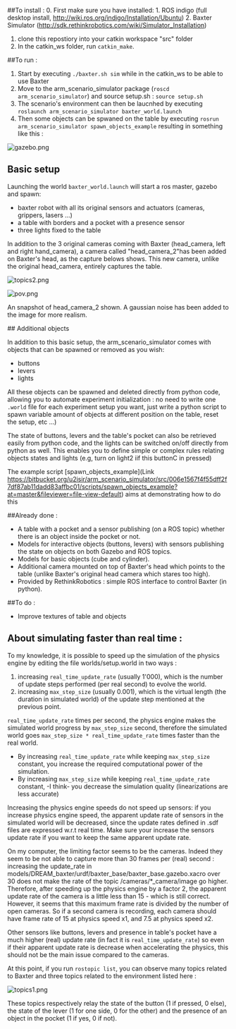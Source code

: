 ##To install :
0. First make sure you have installed:
    1. ROS indigo (full desktop install, http://wiki.ros.org/indigo/Installation/Ubuntu)
    2. Baxter Simulator (http://sdk.rethinkrobotics.com/wiki/Simulator_Installation)
1. clone this repostiory into your catkin workspace "src" folder
2. In the catkin_ws folder, run ```catkin_make```.


##To run :
1. Start by executing ```./baxter.sh sim``` while in the catkin_ws to be able to use Baxter
2. Move to the arm_scenario_simulator package (```roscd arm_scenario_simulator```) and source setup.sh : ```source setup.sh```
3. The scenario's environment can then be laucnhed by executing ```roslaunch arm_scenario_simulator baxter_world.launch``` 
4. Then some objects can be spwaned on the table by executing ```rosrun arm_scenario_simulator spawn_objects_example``` resulting in something like this :

![gazebo.png](https://bitbucket.org/repo/GLdKKe/images/874311045-gazebo.png)

## Basic setup
Launching the world `baxter_world.launch` will start a ros master, gazebo and spawn:

- baxter robot with all its original sensors and actuators (cameras, grippers, lasers ...)
- a table with borders and a pocket with a presence sensor
- three lights fixed to the table

In addition to the 3 original cameras coming with Baxter (head_camera, left and right hand_camera), a camera called "head_camera_2"has been added on Baxter's head, as the capture belows shows. This new camera, unlike the original head_camera, entirely captures the table.

![topics2.png](https://bitbucket.org/repo/GLdKKe/images/655402798-topics2.png)

![pov.png](https://bitbucket.org/repo/GLdKKe/images/2147259962-pov.png)

An snapshot of head_camera_2 shown. A gaussian noise has been added to the image for more realism.

## Additional objects

In addition to this basic setup, the arm_scenario_simulator comes with objects that can be spawned or removed as you wish:

- buttons
- levers
- lights

All these objects can be spawned and deleted directly from python code, allowing you to automate experiment initialization : no need to write one `.world` file for each experiment setup you want, just write a python script to spawn variable amount of objects at different position on the table, reset the setup, etc ...)

The state of buttons, levers and the table's pocket can also be retrieved easily from python code, and the lights can be switched on/off directly from python as well. This enables you to define simple or complex rules relating objects states and lights (e.g, turn on light2 iif this buttonC in pressed)

The example script [spawn_objects_example](Link https://bitbucket.org/u2isir/arm_scenario_simulator/src/006e1567f4f55dff2f7df87ab11dadd83affbc01/scripts/spawn_objects_example?at=master&fileviewer=file-view-default) aims at demonstrating how to do this


##Already done : 
* A table with a pocket and a sensor publishing (on a ROS topic) whether there is an object inside the pocket or not.
* Models for interactive objects (buttons, levers) with sensors publishing the state on objects on both Gazebo and ROS topics.
* Models for basic objects (cube and cylinder).
* Additional camera mounted on top of Baxter's head which points to the table (unlike Baxter's original head camera which stares too high).
* Provided by RethinkRobotics : simple ROS interface to control Baxter (in python).

##To do :
* Improve textures of table and objects

## About simulating faster than real time :

To my knowledge, it is possible to speed up the simulation of the physics engine by editing the file worlds/setup.world in two ways :

1. increasing ```real_time_update_rate``` (usually 1'000), which is the number of update steps performed (per real second) to evolve the world.
2. increasing ```max_step_size``` (usually 0.001), which is the virtual length (the duration in simulated world) of the update step mentioned at the previous point.

```real_time_update_rate``` times per second, the physics engine makes the simulated world progress by ```max_step_size``` second, therefore the simulated world goes ```max_step_size * real_time_update_rate``` times faster than the real world.

* By increasing ```real_time_update_rate``` while keeping ```max_step_size``` constant, you increase the required computational power of the simulation.
* By increasing ```max_step_size``` while keeping ```real_time_update_rate``` constant, -I think- you decrease the simulation quality (linearizations are less accurate)

Increasing the physics engine speeds do not speed up sensors: if you increase physics engine speed, the apparent update rate of sensors in the simulated world will be decreased, since the update rates defined in .sdf files are expressed w.r.t real time. Make sure your increase the sensors update rate if you want to keep the same apparent update rate.

On my computer, the limiting factor seems to be the cameras. Indeed they seem to be not able to capture more than 30 frames per (real) second : increasing the update_rate in models/DREAM_baxter/urdf/baxter_base/baxter_base.gazebo.xacro over 30 does not make the rate of the topic /cameras/*_camera/image go higher. Therefore, after speeding up the physics engine by a factor 2, the apparent update rate of the camera is a little less than 15 - which is still correct. However, it seems that this maximum frame rate is divided by the number of open cameras. So if a second camera is recording, each camera should have frame rate of 15 at physics speed x1, and 7.5 at physics speed x2. 

Other sensors like buttons, levers and presence in table's pocket have a much higher (real) update rate (in fact it is ```real_time_update_rate```) so even if their apparent update rate is decrease when accelerating the physics, this should not be the main issue compared to the cameras.




At this point, if you run ```rostopic list```, you can observe many topics related to Baxter and three topics related to the environment listed here : 

![topics1.png](https://bitbucket.org/repo/GLdKKe/images/1099375156-topics1.png)

These topics respectively relay the state of the button (1 if pressed, 0 else), the state of the lever (1 for one side, 0 for the other) and the presence of an object in the pocket (1 if yes, 0 if not).